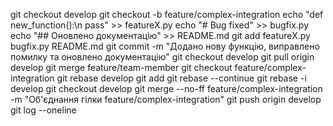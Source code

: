 git checkout develop
git checkout -b feature/complex-integration
echo "def new_function():\n    pass" >> featureX.py
echo "# Bug fixed" >> bugfix.py
echo "## Оновлено документацію" >> README.md
git add featureX.py bugfix.py README.md 
git commit -m "Додано нову функцію, виправлено помилку та оновлено документацію" 
git checkout develop
git pull origin develop
git merge feature/team-member
git checkout feature/complex-integration
git rebase develop
git add <conflict-file>
git rebase --continue
git rebase -i develop
git checkout develop
git merge --no-ff feature/complex-integration -m "Об'єднання гілки feature/complex-integration"
git push origin develop
git log --oneline
